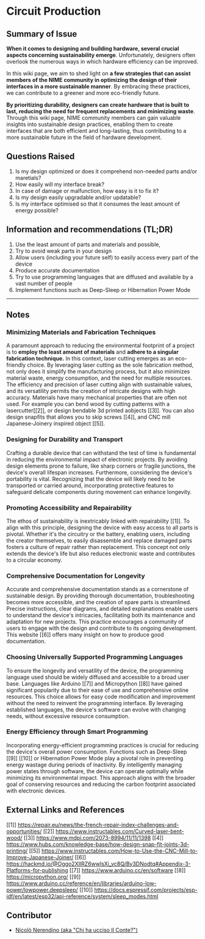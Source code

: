 <!-- Copy this template to add a new topic. Replace text in {brackets} with your content. -->
<!-- Template created for ECO_NIME wiki entries by Johnny Sullivan -->

# Circuit Production

<!-- replace 'Template' with short title; this will be page title when published -->

## Summary of Issue

**When it comes to designing and building hardware, several crucial aspects concerning sustainability emerge**. Unfortunately, designers often overlook the numerous ways in which hardware efficiency can be improved. 

In this wiki page, we aim to shed light on **a few strategies that can assist members of the NIME community in optimizing the design of their interfaces in a more sustainable manner**. By embracing these practices, we can contribute to a greener and more eco-friendly future. 

**By prioritizing durability, designers can create hardware that is built to last, reducing the need for frequent replacements and minimizing waste**. Through this wiki page, NIME community members can gain valuable insights into sustainable design practices, enabling them to create interfaces that are both efficient and long-lasting, thus contributing to a more sustainable future in the field of hardware development.


## Questions Raised

1. Is my design optimized or does it comprehend non-needed parts and/or maretials?
2. How easily will my interface break?
3. In case of damage or malfunction, how easy is it to fix it? 
4. Is my design easily upgradable and/or updatable?
5. Is my interface optimised so that it consumes the least amount of energy possible?



## Information and recommendations (TL;DR)

1. Use the least amount of parts and materials and  possible, 
2. Try to avoid weak parts in your design
3. Allow users (including your future self) to easily access every part of the device
4. Produce accurate documentation 
5. Try to use programming languages that are diffused and available by a vast number of people
6. Implement functions such as Deep-Sleep or Hibernation Power Mode 



----

## Notes

### Minimizing Materials and Fabrication Techniques

A paramount approach to reducing the environmental footprint of a project is to **employ the least amount of materials** and **adhere to a singular fabrication technique.** In this context, laser cutting emerges as an eco-friendly choice. By leveraging laser cutting as the sole fabrication method, not only does it simplify the manufacturing process, but it also minimizes material waste, energy consumption, and the need for multiple resources. The efficiency and precision of laser cutting align with sustainable values, and its versatility permits the creation of intricate designs with high accuracy. Materials have many mechanical properties that are often not used. For example you can bend wood by cutting patterns with a lasercutter[[2]], or design bendable 3d printed aobjects [[3]]. You can also design snapfits that allows you to skip screws [[4]], and CNC mill Japanese-Joinery inspired object [[5]].   

### Designing for Durability and Transport

Crafting a durable device that can withstand the test of time is fundamental in reducing the environmental impact of electronic projects. By avoiding design elements prone to failure, like sharp corners or fragile junctions, the device's overall lifespan increases. Furthermore, considering the device's portability is vital. Recognizing that the device will likely need to be transported or carried around, incorporating protective features to safeguard delicate components during movement can enhance longevity.

### Promoting Accessibility and Repairability

The ethos of sustainability is inextricably linked with repairability [[1]]. To align with this principle, designing the device with easy access to all parts is pivotal. Whether it's the circuitry or the battery, enabling users, including the creator themselves, to easily disassemble and replace damaged parts fosters a culture of repair rather than replacement. This concept not only extends the device's life but also reduces electronic waste and contributes to a circular economy.

### Comprehensive Documentation for Longevity

Accurate and comprehensive documentation stands as a cornerstone of sustainable design. By providing thorough documentation, troubleshooting becomes more accessible, and the creation of spare parts is streamlined. Precise instructions, clear diagrams, and detailed explanations enable users to understand the device's intricacies, facilitating both its maintenance and adaptation for new projects. This practice encourages a community of users to engage with the design and contribute to its ongoing development. This website [[6]] offers many insight on how to produce good documentation.

### Choosing Universally Supported Programming Languages

To ensure the longevity and versatility of the device, the programming language used should be widely diffused and accessible to a broad user base. Languages like Arduino [[7]] and Micropython [[8]] have gained significant popularity due to their ease of use and comprehensive online resources. This choice allows for easy code modification and improvement without the need to reinvent the programming interface. By leveraging established languages, the device's software can evolve with changing needs, without excessive resource consumption.

### Energy Efficiency through Smart Programming

Incorporating energy-efficient programming practices is crucial for reducing the device's overall power consumption. Functions such as Deep-Sleep [[9]] [[10]] or Hibernation Power Mode play a pivotal role in preventing energy wastage during periods of inactivity. By intelligently managing power states through software, the device can operate optimally while minimizing its environmental impact. This approach aligns with the broader goal of conserving resources and reducing the carbon footprint associated with electronic devices.


## External Links and References

[[1]] https://repair.eu/news/the-french-repair-index-challenges-and-opportunities/
[[2]] https://www.instructables.com/Curved-laser-bent-wood/
[[3]] https://www.mdpi.com/2073-8994/11/11/1398
[[4]] https://www.hubs.com/knowledge-base/how-design-snap-fit-joints-3d-printing/
[[5]] https://www.instructables.com/How-to-Use-the-CNC-Mill-to-Improve-Japanese-Joiner/
[[6]] https://hackmd.io/@Oggo2XIlRZ6wwlsXi_vc8Q/By3DNodtq#Appendix-3-Platforms-for-publishing
[[7]] https://www.arduino.cc/en/software
[[8]] https://micropython.org/
[[9]] https://www.arduino.cc/reference/en/libraries/arduino-low-power/lowpower.deepsleep/
[[10]] https://docs.espressif.com/projects/esp-idf/en/latest/esp32/api-reference/system/sleep_modes.html




## Contributor

* [Nicolò Nerendino (aka "Chi ha ucciso Il Conte?")](https://chihauccisoilconte.eu/)

